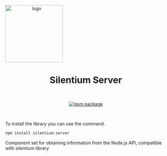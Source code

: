 <p align="center">
  <a href="https://silentium-lab.github.io/silentium/#/en/" target="_blank" rel="noopener noreferrer" style="display:flex">
      <img width="180" src="https://silentium-lab.github.io/silentium/assets/img/logo.svg" alt="logo">  
  </a>
</p>
<h1 align="center">Silentium Server</h1>
<br/>
<p align="center">
  <a href="https://npmjs.com/package/silentium-server"><img src="https://img.shields.io/npm/v/silentium-server.svg" alt="npm package"></a>
</p>
<br/>

To install the library you can use the command.

```bash
npm install silentium-server
```

Component set for obtaining information from the Node.js API, compatible with silentium library



